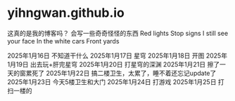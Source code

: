 # yihngwan.github.io
这真的是我的博客吗？
会写一些奇奇怪怪的东西
Red lights
Stop signs
I still see your face
In the white cars
Front yards

2025年1月16日 不知道干什么
2025年1月17日 星穹
2025年1月18日 开图
2025年1月19日 出去玩+肝完星穹
2025年1月20日 打星穹的深渊
2025年1月21日 擦了一天的窗累死了
2025年1月22日 搞二楼卫生，太累了，睡不着还忘记update了
2025年1月23日 今天5楼卫生和大门
2025年1月24日 打游戏
2025年1月25日 打扫一楼的